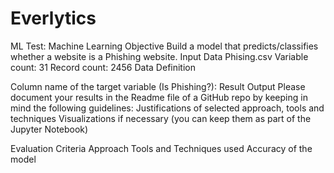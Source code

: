 # Everlytics
ML
Test: Machine Learning
Objective
Build a model that predicts/classifies whether a website is a Phishing website.
Input Data
Phising.csv
Variable count: 31
Record count: 2456
Data Definition

Column name of the target variable (Is Phishing?): Result
Output
Please document your results in the Readme file of a GitHub repo by keeping in mind the following guidelines:
Justifications of selected approach, tools and techniques
Visualizations if necessary (you can keep them as part of the Jupyter Notebook)

Evaluation Criteria
Approach
Tools and Techniques used
Accuracy of the model
